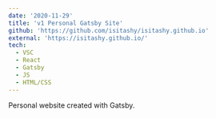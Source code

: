 ```yaml
---
date: '2020-11-29'
title: 'v1 Personal Gatsby Site'
github: 'https://github.com/isitashy/isitashy.github.io'
external: 'https://isitashy.github.io/'
tech:
  - VSC
  - React
  - Gatsby
  - JS
  - HTML/CSS
---
```


Personal website created with Gatsby.